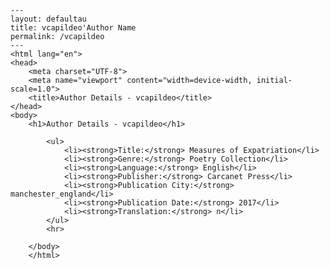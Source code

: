 
    ---
    layout: defaultau
    title: vcapildeo'Author Name 
    permalink: /vcapildeo
    ---
    <html lang="en">
    <head>
        <meta charset="UTF-8">
        <meta name="viewport" content="width=device-width, initial-scale=1.0">
        <title>Author Details - vcapildeo</title>
    </head>
    <body>
        <h1>Author Details - vcapildeo</h1>
        
            <ul>
                <li><strong>Title:</strong> Measures of Expatriation</li>
                <li><strong>Genre:</strong> Poetry Collection</li>
                <li><strong>Language:</strong> English</li>
                <li><strong>Publisher:</strong> Carcanet Press</li>
                <li><strong>Publication City:</strong> manchester_england</li>
                <li><strong>Publication Date:</strong> 2017</li>
                <li><strong>Translation:</strong> n</li>
            </ul>
            <hr>
            
        </body>
        </html>
        